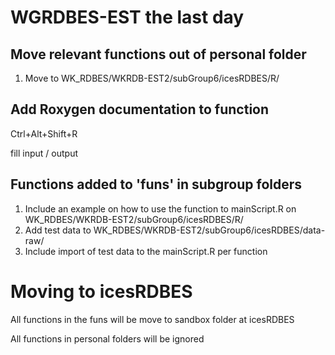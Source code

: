 # WGRDBES-EST the last day

## Move relevant functions out of personal folder
1. Move to WK_RDBES/WKRDB-EST2/subGroup6/icesRDBES/R/

## Add Roxygen documentation to function
Ctrl+Alt+Shift+R

fill input / output 

## Functions added to 'funs' in subgroup folders
1. Include an example on how to use the function to mainScript.R on WK_RDBES/WKRDB-EST2/subGroup6/icesRDBES/R/
2. Add test data to WK_RDBES/WKRDB-EST2/subGroup6/icesRDBES/data-raw/
3. Include import of test data to the mainScript.R per function

# Moving to icesRDBES
All functions in the funs will be move to sandbox folder at icesRDBES

All functions in personal folders will be ignored
